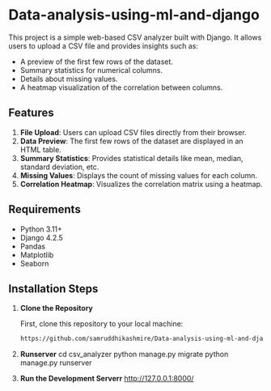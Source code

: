 # Data-analysis-using-ml-and-django

This project is a simple web-based CSV analyzer built with Django. It allows users to upload a CSV file and provides insights such as:

- A preview of the first few rows of the dataset.
- Summary statistics for numerical columns.
- Details about missing values.
- A heatmap visualization of the correlation between columns.

## Features

1. **File Upload**: Users can upload CSV files directly from their browser.
2. **Data Preview**: The first few rows of the dataset are displayed in an HTML table.
3. **Summary Statistics**: Provides statistical details like mean, median, standard deviation, etc.
4. **Missing Values**: Displays the count of missing values for each column.
5. **Correlation Heatmap**: Visualizes the correlation matrix using a heatmap.

## Requirements

- Python 3.11+
- Django 4.2.5
- Pandas
- Matplotlib
- Seaborn

## Installation Steps

1. **Clone the Repository**

   First, clone this repository to your local machine:

   ```bash
   https://github.com/samruddhikashmire/Data-analysis-using-ml-and-django.git
2. **Runserver**
   cd csv_analyzer
   python manage.py migrate
   python manage.py runserver
   
3. **Run the Development Serverr**
http://127.0.0.1:8000/


   
